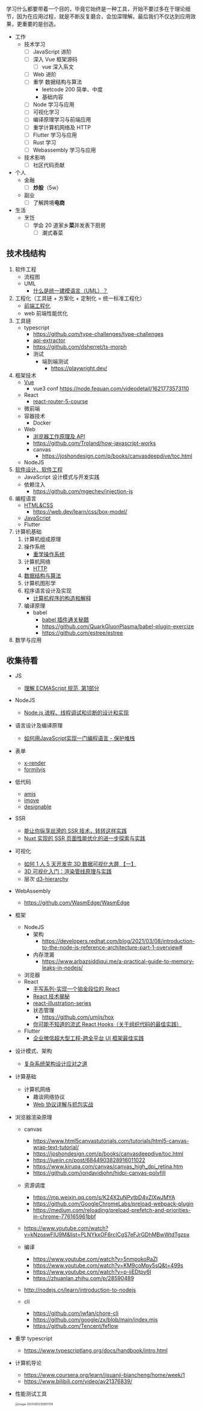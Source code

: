 学习什么都要带着一个目的，毕竟它始终是一种工具，开始不要过多在于理论细节，因为在应用过程，就是不断反复磨合，会加深理解。最后我们不仅达到应用效果，更重要的是创造。

- 工作
  - 技术学习
    - [ ] JavaScript 进阶
    - [ ] 深入 Vue 框架源码
      - [ ] vue 深入系文
    - [ ] Web 进阶
    - [ ] 重学 数据结构与算法
      - leetcode 200 简单、中度
      - 基础内容
    - [ ] Node 学习与应用
    - [ ] 可视化学习
    - [ ] 编译原理学习与前端应用
    - [ ] 重学计算机网络及 HTTP
    - [ ] Flutter 学习与应用
    - [ ] Rust 学习
    - [ ] Webassembly 学习与应用
  - 技术影响
    - [ ] 社区代码贡献
- 个人
  - 金融
    - [ ] **炒股**（5w）
  - 副业
    - [ ] 了解跨境**电商**
- 生活
  - 烹饪
    - [ ] 学会 20 道家乡**菜**并发表下厨房
      - [ ] 潮式春菜

## 技术栈结构

1. 软件工程
   - 流程图
   - UML
     - [什么是统一建模语言（UML）？](https://www.visual-paradigm.com/cn/guide/uml-unified-modeling-language/what-is-uml/)
2. 工程化（工具链 + 方案化 + 定制化 = 统一标准工程化）
   - [前端工程化](./前端工程化/README.md)
   - web 前端性能优化
3. 工具链
   - typescript
     - https://github.com/type-challenges/type-challenges
     - [api-extractor](https://api-extractor.com/)
     - https://github.com/dsherret/ts-morph
     - 测试
       - 端到端测试
         - https://playwright.dev/
4. 框架技术
   - [Vue](./Vue/README.md)
     - vue3 conf https://node.fequan.com/videodetail/1621773573110
   - React
     - [react-router-5-course](https://github.com/ReactTraining/react-router-5-course)
   - 微前端
   - 容器技术
     - Docker
   - Web
     - [浏览器工作原理及 API](./浏览器原理及API/README.md)
     - https://github.com/Troland/how-javascript-works
     - canvas
       - https://joshondesign.com/p/books/canvasdeepdive/toc.html
   - NodeJS
5. [软件设计、软件工程](./编程语言/软件设计与工程.md)
   - JavaScript 设计模式与开发实践
   - 依赖注入
     - https://github.com/mgechev/injection-js
6. 编程语言
   - [HTML&CSS](./HTML&CSS/README.md)
     - https://web.dev/learn/css/box-model/
   - [JavaScript](./JavaScript/README.md)
   - Flutter
7. 计算机基础
   1. 计算机组成原理
   2. 操作系统
      - [重学操作系统](https://kaiwu.lagou.com/course/courseInfo.htm?courseId=478#/content)
   3. 计算机网络
      - [HTTP](./HTTP/README.md)
   4. [数据结构与算法](./数据结构与算法/README.md)
   5. 计算机图形学
   6. 程序语言设计及实现
      - [计算机程序的构造和解释](https://github.com/DeathKing/Learning-SICP)
   7. 编译原理
      - babel
        - [ babel 插件通关秘籍](https://juejin.cn/book/6946117847848321055/section)
        - https://github.com/QuarkGluonPlasma/babel-plugin-exercize
        - https://github.com/estree/estree
8. 数学与应用

## 收集待看

- JS
  - [理解 ECMAScript 规范, 第1部分](https://v8.js.cn/blog/understanding-ecmascript-part-1/)
- NodeJS
  - [Node.js 进程、线程调试和诊断的设计和实现](https://mp.weixin.qq.com/s?__biz=MzkxNDIzNTg4MA==&mid=2247486092&idx=1&sn=1c330dfab4398b8dc3eafa23f4905367&scene=21#wechat_redirect)
- 语言设计及编译原理
  - [如何用JavaScript实现一门编程语言 - 保护堆栈](https://zhuanlan.zhihu.com/p/455124551)
- 表单
  - [x-render](https://github.com/alibaba/x-render)
  - [formilyjs](https://v2.formilyjs.org/)
- 低代码
  - [amis](https://github.com/baidu/amis)
  - [imove](https://github.com/i5ting/imove)
  - [designable](https://github.com/alibaba/designable)
- SSR
  - [能让你纵享丝滑的 SSR 技术，转转这样实践](https://mp.weixin.qq.com/s/JO5SWE9wd93ICM5ccZ71FQ)
  - [Nuxt 实现的 SSR 页面性能优化的进一步探索与实践](https://mp.weixin.qq.com/s?__biz=MzU0OTExNzYwNg==&mid=2247484670&idx=1&sn=b56e53dd80b27fa73db05aa0f87fe864&st=44750C9EB200D36504EB6D425B420DBB6B15C56ACA80A204C54C8323EDC1801EA5A5F3B820B554A82F62E4033B31A51709D75E975D62F9DF6D44CAE16D1789B8AD72E2CD5F9B783F67AD99F4F2798CF2C68E30FA529A9493650C4F2DBC668A6BDF60C19EBD53E8095436171B77B43F8379F0786B6B7CC24FF5D8D3F7E9234CB1AAF8E432ACBF7660C8D5A46943940625F334223CFD292F52C622C9D71CA23109&vid=1688853671357556&cst=84C66BDBB38DB9209F2CBE20568358526FE0CB352D65E68D84CDC8560959A5D0CF245948AFF68C1B51377FEEFF49EFA4&deviceid=28ea5b9c-c888-47c9-a3cf-e19b1d9eaf5c&version=3.0.40.6184&platform=mac&scene=21#wechat_redirect)
- 可视化
  - [如何 1 人 5 天开发完 3D 数据可视化大屏 【一】](https://mp.weixin.qq.com/s?__biz=MzA4MzMwMzQ5Nw==&mid=2650620371&idx=1&sn=ba4e5946d7ed5497a6f839cc833f177f&chksm=87f16cf5b086e5e3512659e44cc6587463974bfa43d658ec7317299d27810a83858c7f0934df&scene=21#wechat_redirect)
  - [3D 可视化入门：渲染管线原理与实践](https://mp.weixin.qq.com/s?__biz=Mzg3OTYwMjcxMA==&mid=2247485777&idx=1&sn=a8f78f645b88602a1ed6d5222cc89d26&scene=21#wechat_redirect)
  - 层次 [d3-hierarchy](https://github.com/d3/d3-hierarchy)
- WebAssembly
  - https://github.com/WasmEdge/WasmEdge
- 框架
  - NodeJS
    - 架构
      - https://developers.redhat.com/blog/2021/03/08/introduction-to-the-node-js-reference-architecture-part-1-overview#
    - 内存泄漏
      - https://www.arbazsiddiqui.me/a-practical-guide-to-memory-leaks-in-nodejs/
  - 浏览器
  - React
    - [手写系列-实现一个铂金段位的 React](https://mp.weixin.qq.com/s/C4pjEzYPZocRnJOaF1q0Jg)
    - [React 技术揭秘](https://react.iamkasong.com)
    - [react-illustration-series](https://github.com/7kms/react-illustration-series)
    - 状态管理
      - https://github.com/umijs/hox
    - [你可能不知道的流式 React Hooks（关于组织代码的最佳实践）](https://zhuanlan.zhihu.com/p/413141904)
  - Flutter
    - [企业微信超大型工程-跨全平台 UI 框架最佳实践](https://mp.weixin.qq.com/s/JdQmgQ57nWQM99JW_ueFVg)
- 设计模式、架构
  - [复杂系统架构设计应对之道](https://mp.weixin.qq.com/s/u5hW529GczJNZU0RdVPgeg)
- 计算基础

  - 计算机网络
    - 趣谈网络协议
    - [Web 协议详解与抓包实战](https://www.youtube.com/playlist?list=PLoZQ0sz6CBHGLlYNKB-yzDRasrAYytelS)

- 浏览器渲染原理

  - canvas
    - https://www.html5canvastutorials.com/tutorials/html5-canvas-wrap-text-tutorial/
    - https://joshondesign.com/p/books/canvasdeepdive/toc.html
    - https://juejin.cn/post/6844903828916011022
    - https://www.kirupa.com/canvas/canvas_high_dpi_retina.htm
    - https://github.com/jondavidjohn/hidpi-canvas-polyfill
  - 资源调度
    - https://mp.weixin.qq.com/s/K24X2uNPvtbD4vZlXwJMYA
    - https://github.com/GoogleChromeLabs/preload-webpack-plugin
    - https://medium.com/reloading/preload-prefetch-and-priorities-in-chrome-776165961bbf
  - https://www.youtube.com/watch?v=kNzoswFIU9M&list=PLNYkxOF6rcICgS7eFJrGDhMBwWtdTgzpx
  - 编译

    - https://www.youtube.com/watch?v=5nmpokoRaZI
    - https://www.youtube.com/watch?v=KM9coMpy5sQ&t=499s
    - https://www.youtube.com/watch?v=p-iiEDtpy6I
    - https://zhuanlan.zhihu.com/p/28590489

  - http://nodejs.cn/learn/introduction-to-nodejs
  - cli
    - https://github.com/iwfan/chore-cli
    - https://github.com/google/zx/blob/main/index.mjs
    - https://github.com/Tencent/feflow

- 重学 typescript

  - https://www.typescriptlang.org/docs/handbook/intro.html

- 计算机导论

  - https://www.coursera.org/learn/jisuanji-biancheng/home/week/1
  - https://www.bilibili.com/video/av21376839/



- 性能测试工具

  <img src="./images/image-20210401230801709.png" alt="image-20210401230801709" style="zoom:50%;" />
